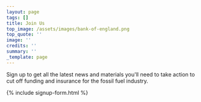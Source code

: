 ```yaml
---
layout: page
tags: []
title: Join Us
top_image: /assets/images/bank-of-england.png
top_quote: ''
image: ''
credits: ''
summary: ''
_template: page
---
```


Sign up to get all the latest news and materials you'll need to take action to cut off funding and insurance for the fossil fuel industry.

{% include signup-form.html %}
